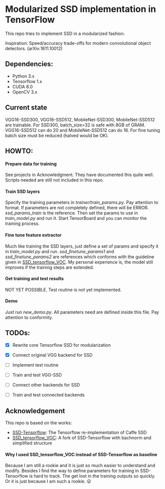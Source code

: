 # Modularized SSD implementation in TensorFlow

This repo tries to implement SSD in a modularized fashion.

Inspiration: Speed/accuracy trade-offs for modern convolutional object detectors. (arXiv:1611.10012)

## Dependencies:
- Python 3.x
- Tensorflow 1.x
- CUDA 8.0
- OpenCV 3.x

## Current state
VGG16-SSD300, VGG16-SSD512, MobileNet-SSD300, MobileNet-SSD512 are trainable. For SSD300, batch_size=32 is safe with 8GB of GRAM. VGG16-SSD512 can do 20 and MobileNet-SSD512 can do 16. For fine tuning batch size must be reduced (halved would be OK).

## HOWTO:
#### Prepare data for training
See projects in Acknowledgment. They have documented this quite well. Scripts needed are still not included in this repo.
#### Train SSD layers
Specify the training parameters in *trainer/train_params.py*. Pay attention to format. If parameters are not completely defined, there will be ERROR. *ssd_params_train* is the reference. Then set the params to use in *train_model.py* and run it. Start TensorBoard and you can monitor the training process.
#### Fine tune feature extractor
Much like training the SSD layers, just define a set of params and specify it in *train_model.py* and run. *ssd_finetune_params1* and *ssd_finetune_params2* are references which conforms with the guideline given in [SSD_tensorflow_VOC](https://github.com/LevinJ/SSD_tensorflow_VOC). My personal experience is, the model still improves if the training steps are extended.
#### Get training and test results
NOT YET POSSIBLE. Test routine is not yet implemented.
#### Demo 
Just run *new_demo.py*. All parameters need are defined inside this file. Pay attention to conformity.
## TODOs:
- [x] Rewrite core Tensorflow SSD for modularization
- [x] Connect original VGG backend for SSD
- [ ] Implement test routine
- [ ] Train and test VGG-SSD
- [ ] Connect other backends for SSD
- [ ] Train and test connected backends


## Acknowledgement
This repo is based on the works:
* [SSD-Tensorflow](https://github.com/balancap/SSD-Tensorflow/): The Tensorflow re-implementation of Caffe SSD
* [SSD_tensorflow_VOC](https://github.com/LevinJ/SSD_tensorflow_VOC): A fork of SSD-Tensorflow with bachnorm and simplified structure
#### Why I used SSD_tensorflow_VOC instead of SSD-Tensorflow as baseline
Because I am still a rookie and it is just so much easier to understand and modify. Besides I find the way to define parameters for training in SSD-Tensorflow is hard to track. The get lost in the training outputs so quickly. Or it is just because I am such a rookie. :stuck_out_tongue:
